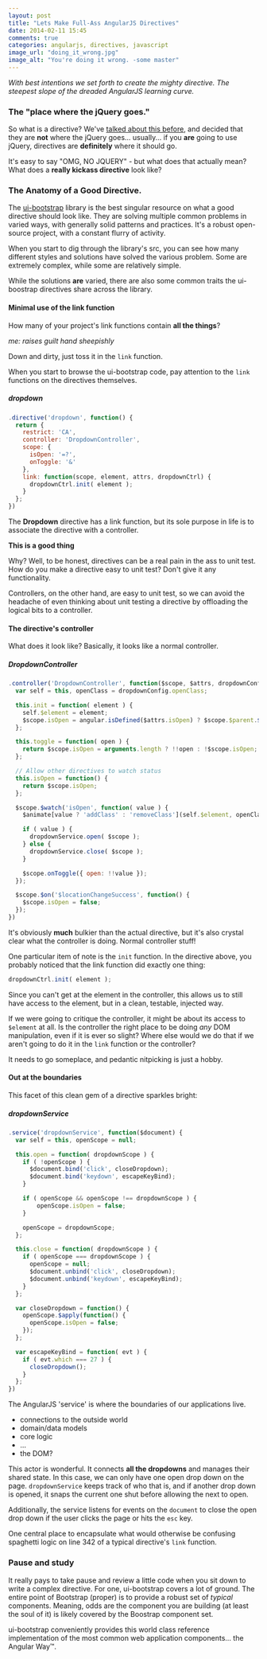 ```yaml
---
layout: post
title: "Lets Make Full-Ass AngularJS Directives"
date: 2014-02-11 15:45
comments: true
categories: angularjs, directives, javascript
image_url: "doing_it_wrong.jpg"
image_alt: "You're doing it wrong. -some master"
---
```


_With best intentions we set forth to create the mighty directive. The steepest slope of the dreaded AngularJS learning curve._ 

### The "place where the jQuery goes."

So what is a directive? We've [talked about this before](http://www.joelhooks.com/blog/2013/07/27/using-angularjs-stop-using-jquery-as-a-crutch/), and decided that they are **not** where the jQuery goes... usually... if you **are** going to use jQuery, directives are **definitely** where it should go.

It's easy to say "OMG, NO JQUERY" - but what does that actually mean? What does a **really kickass directive** look like?

### The Anatomy of a Good Directive.

The [ui-bootstrap](https://github.com/angular-ui/bootstrap) library is the best singular resource on what a good directive should look like. They are solving multiple common problems in varied ways, with generally solid patterns and practices. It's a robust open-source project, with a constant flurry of activity.

When you start to dig through the library's src, you can see how many different styles and solutions have solved the various problem. Some are extremely complex, while some are relatively simple.

While the solutions **are** varied, there are also some common traits the ui-boostrap directives share across the library.

#### Minimal use of the link function

How many of your project's link functions contain **all the things**?

_me: raises guilt hand sheepishly_

Down and dirty, just toss it in the `link` function.

When you start to browse the ui-bootstrap code, pay attention to the `link` functions on the directives themselves.

##### dropdown
``` javascript
.directive('dropdown', function() {
  return {
    restrict: 'CA',
    controller: 'DropdownController',
    scope: {
      isOpen: '=?',
      onToggle: '&'
    },
    link: function(scope, element, attrs, dropdownCtrl) {
      dropdownCtrl.init( element );
    }
  };
})
```

The **Dropdown** directive has a link function, but its sole purpose in life is to associate the directive with a controller.

**This is a good thing**

Why? Well, to be honest, directives can be a real pain in the ass to unit test. How do you make a directive easy to unit test? Don't give it any functionality.

Controllers, on the other hand, are easy to unit test, so we can avoid the headache of even thinking about unit testing a directive by offloading the logical bits to a controller.

#### The directive's controller

What does it look like? Basically, it looks like a normal controller.

##### DropdownController
``` javascript
.controller('DropdownController', function($scope, $attrs, dropdownConfig, dropdownService, $animate) {
  var self = this, openClass = dropdownConfig.openClass;

  this.init = function( element ) {
    self.$element = element;
    $scope.isOpen = angular.isDefined($attrs.isOpen) ? $scope.$parent.$eval($attrs.isOpen) : false;
  };

  this.toggle = function( open ) {
    return $scope.isOpen = arguments.length ? !!open : !$scope.isOpen;
  };

  // Allow other directives to watch status
  this.isOpen = function() {
    return $scope.isOpen;
  };

  $scope.$watch('isOpen', function( value ) {
    $animate[value ? 'addClass' : 'removeClass'](self.$element, openClass);

    if ( value ) {
      dropdownService.open( $scope );
    } else {
      dropdownService.close( $scope );
    }

    $scope.onToggle({ open: !!value });
  });

  $scope.$on('$locationChangeSuccess', function() {
    $scope.isOpen = false;
  });
})
```

It's obviously **much** bulkier than the actual directive, but it's also crystal clear what the controller is doing. Normal controller stuff!

One particular item of note is the `init` function. In the directive above, you probably noticed that the link function did exactly one thing:

``` javascript
dropdownCtrl.init( element );
```

Since you can't get at the element in the controller, this allows us to still have access to the element, but in a clean, testable, injected way.

If we were going to critique the controller, it might be about its access to `$element` at all. Is the controller the right place to be doing _any_ DOM manipulation, even if it is ever so slight? Where else would we do that if we aren't going to do it in the `link` function or the controller?

It needs to go someplace, and pedantic nitpicking is just a hobby.

#### Out at the boundaries

This facet of this clean gem of a directive sparkles bright:

##### dropdownService
``` javascript
.service('dropdownService', function($document) {
  var self = this, openScope = null;

  this.open = function( dropdownScope ) {
    if ( !openScope ) {
      $document.bind('click', closeDropdown);
      $document.bind('keydown', escapeKeyBind);
    }

    if ( openScope && openScope !== dropdownScope ) {
        openScope.isOpen = false;
    }

    openScope = dropdownScope;
  };

  this.close = function( dropdownScope ) {
    if ( openScope === dropdownScope ) {
      openScope = null;
      $document.unbind('click', closeDropdown);
      $document.unbind('keydown', escapeKeyBind);
    }
  };

  var closeDropdown = function() {
    openScope.$apply(function() {
      openScope.isOpen = false;
    });
  };

  var escapeKeyBind = function( evt ) {
    if ( evt.which === 27 ) {
      closeDropdown();
    }
  };
})
```

The AngularJS 'service' is where the boundaries of our applications live.

* connections to the outside world
* domain/data models
* core logic
* ...
* the DOM?

This actor is wonderful. It connects **all the dropdowns** and manages their shared state. In this case, we can only have one open drop down on the page. `dropdownService` keeps track of who that is, and if another drop down is opened, it snaps the current one shut before allowing the next to open.

Additionally, the service listens for events on the `document` to close the open drop down if the user clicks the page or hits the `esc` key.

One central place to encapsulate what would otherwise be confusing spaghetti logic on line 342 of a typical directive's `link` function.

### Pause and study

It really pays to take pause and review a little code when you sit down to write a complex directive. For one, ui-bootstrap covers a lot of ground. The entire point of Bootstrap (proper) is to provide a robust set of _typical_ components. Meaning, odds are the component you are building (at least the soul of it) is likely covered by the Boostrap component set. 

ui-bootstrap conveniently provides this world class reference implementation of the most common web application components... the Angular Way™.
